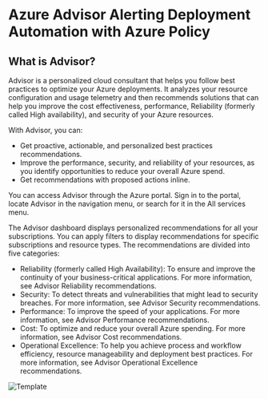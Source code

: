 # Azure Advisor Alerting Deployment Automation with Azure Policy
##  What is Advisor?
Advisor is a personalized cloud consultant that helps you follow best practices to optimize your Azure deployments. It analyzes your resource configuration and usage telemetry and then recommends solutions that can help you improve the cost effectiveness, performance, Reliability (formerly called High availability), and security of your Azure resources.

With Advisor, you can:
- Get proactive, actionable, and personalized best practices recommendations.
- Improve the performance, security, and reliability of your resources, as you identify opportunities to reduce your overall Azure spend.
- Get recommendations with proposed actions inline.

You can access Advisor through the Azure portal. Sign in to the portal, locate Advisor in the navigation menu, or search for it in the All services menu.

The Advisor dashboard displays personalized recommendations for all your subscriptions. You can apply filters to display recommendations for specific subscriptions and resource types. The recommendations are divided into five categories:
- Reliability (formerly called High Availability): To ensure and improve the continuity of your business-critical applications. For more information, see Advisor Reliability recommendations.
- Security: To detect threats and vulnerabilities that might lead to security breaches. For more information, see Advisor Security recommendations.
- Performance: To improve the speed of your applications. For more information, see Advisor Performance recommendations.
- Cost: To optimize and reduce your overall Azure spending. For more information, see Advisor Cost recommendations.
- Operational Excellence: To help you achieve process and workflow efficiency, resource manageability and deployment best practices. For more information, see Advisor Operational Excellence recommendations.

![Template](/images/gtemplate.png)